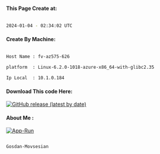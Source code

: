 
   
#### This Page Create at:

```bash

2024-01-04 - 02:34:02 UTC

```

#### Create By Machine:

```bash

Host Name : fv-az575-626

platform  : Linux-6.2.0-1018-azure-x86_64-with-glibc2.35

Ip Local  : 10.1.0.184

```
#### Download This code Here:

[![GitHub release (latest by date)](https://img.shields.io/github/v/release/Gosdan-Movsesian/Gosdan?style=for-the-badge&label=Download)](https://github.com/Gosdan-Movsesian/Gosdan/releases) 

</p> 

#### About Me :

[![App-Run](https://github.com/Gosdan-Movsesian/Gosdan/actions/workflows/App-Run.yml/badge.svg)](https://github.com/Gosdan-Movsesian/Gosdan/actions/workflows/App-Run.yml)

```bash

Gosdan-Movsesian

```

